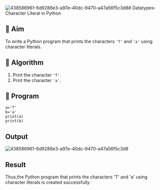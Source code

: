 ![438586961-6d9286e3-a97e-40dc-9470-a47a56f5c3d8](https://github.com/user-attachments/assets/b5fe2c0a-c95e-4acc-9864-6d0d42f7b494)# Datatypes-Character Literal in Python

## 🎯 Aim
To write a Python program that prints the characters `'T'` and `'a'` using character literals.

## 🧠 Algorithm
1. Print the character `'T'`.
2. Print the character `'a'`.

## 🧾 Program
```
a='T'
b='a'
print(a)
print(b)
```
## Output
![438586961-6d9286e3-a97e-40dc-9470-a47a56f5c3d8](https://github.com/user-attachments/assets/6fa69bff-78ad-45d5-a9e7-fabb7ed512ee)

## Result
Thus,the Python program that prints the characters 'T' and 'a' using character literals is created successfully.
